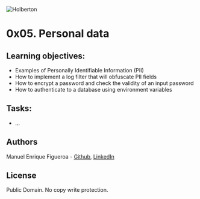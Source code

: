 ![Holberton](https://www.trinityventures.com/uploads/images/portfolio/_270xAUTO_crop_center-center/Holberton-3.png)
# 0x05. Personal data

## Learning objectives: 

* Examples of Personally Identifiable Information (PII)
* How to implement a log filter that will obfuscate PII fields
* How to encrypt a password and check the validity of an input password
* How to authenticate to a database using environment variables




## Tasks:

* ...

## Authors
Manuel Enrique Figueroa - [Github](https://github.com/FicusCarica308), [LinkedIn](https://www.linkedin.com/in/manuel-figueroa-292216215)

## License
Public Domain. No copy write protection.
